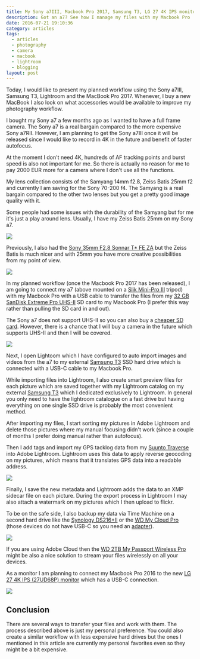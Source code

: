 ```yaml
---
title: My Sony a7III, Macbook Pro 2017, Samsung T3, LG 27 4K IPS monitor and Lightroom workflow
description: Got an a7? See how I manage my files with my Macbook Pro
date: 2016-07-21 19:10:36
category: articles
tags:
  - articles
  - photography
  - camera
  - macbook
  - lightroom
  - blogging
layout: post
---
```


Today, I would like to present my planned workflow using the Sony a7III, Samsung T3, Lightroom and the MacBook Pro 2017. Whenever, I buy a new MacBook I also look on what accessories would be available to improve my photography workflow.

<div id="amzn-assoc-ad-b19f81e5-83e5-4277-9483-1720fa30ebe2"></div><script async src="//z-na.amazon-adsystem.com/widgets/onejs?MarketPlace=US&adInstanceId=b19f81e5-83e5-4277-9483-1720fa30ebe2"></script>

I bought my Sony a7 a few months ago as I wanted to have a full frame camera. The Sony a7 is a real bargain compared to the more expensive Sony a7RII. However, I am planning to get the Sony a7III once it will be released since I would like to record in 4K in the future and benefit of faster autofocus.

At the moment I don't need 4K, hundreds of AF tracking points and burst speed is also not important for me. So there is actually no reason for me to pay 2000 EUR more for a camera where I don't use all the functions.

My lens collection consists of the Samyang 14mm f2.8, Zeiss Batis 25mm f2 and currently I am saving for the Sony 70-200 f4. The Samyang is a real bargain compared to the other two lenses but you get a pretty good image quality with it.

Some people had some issues with the durability of the Samyang but for me it's just a play around lens. Usually, I have my Zeiss Batis 25mm on my Sony a7.

<!--more-->

<a href="https://www.amazon.com/gp/product/B00IAOS4Y2/ref=as_li_tl?ie=UTF8&camp=1789&creative=9325&creativeASIN=B00IAOS4Y2&linkCode=as2&tag=hikeve-20&linkId=0d8c73ea2c73fcb91754f80976da6906" rel="nofollow"><img border="0" src="//ws-na.amazon-adsystem.com/widgets/q?_encoding=UTF8&MarketPlace=US&ASIN=B00IAOS4Y2&ServiceVersion=20070822&ID=AsinImage&WS=1&Format=_SL250_&tag=hikeve-20" ></a><img src="//ir-na.amazon-adsystem.com/e/ir?t=hikeve-20&l=am2&o=1&a=B00IAOS4Y2" width="1" height="1" border="0" alt="" style="border:none !important; margin:0px !important;" />

Previously, I also had the <a href="http://amzn.to/1widRB9" rel="nofollow">Sony 35mm F2.8 Sonnar T* FE ZA</a> but the Zeiss Batis is much nicer and with 25mm you have more creative possibilities from my point of view.

<a href="https://www.amazon.com/gp/product/B00ITCHY50/ref=as_li_tl?ie=UTF8&camp=1789&creative=9325&creativeASIN=B00ITCHY50&linkCode=as2&tag=hikeve-20&linkId=a7a63b540fff6a4c959c6a4a5713f093"><img border="0" src="//ws-na.amazon-adsystem.com/widgets/q?_encoding=UTF8&MarketPlace=US&ASIN=B00ITCHY50&ServiceVersion=20070822&ID=AsinImage&WS=1&Format=_SL250_&tag=hikeve-20" ></a><img src="//ir-na.amazon-adsystem.com/e/ir?t=hikeve-20&l=am2&o=1&a=B00ITCHY50" width="1" height="1" border="0" alt="" style="border:none !important; margin:0px !important;" />

In my planned workflow (once the Macbook Pro 2017 has been released), I am going to connect my a7 (above mounted on a <a href="http://amzn.to/1vIdMYC" rel="nofollow">Slik Mini-Pro III</a> tripod) with my Macbook Pro with a USB cable to transfer the files from my <a href="http://amzn.to/2eaj3bq" rel="nofollow">32 GB SanDisk Extreme Pro UHS-II</a> SD card to my Macbook Pro (I prefer this way rather than pulling the SD card in and out).

The Sony a7 does not support UHS-II so you can also buy a <a href="http://amzn.to/2dFvf1Y" rel="nofollow">cheaper SD card</a>. However, there is a chance that I will buy a camera in the future which supports UHS-II and then I will be covered.

<a href="https://www.amazon.com/gp/product/B01AVF6UO8/ref=as_li_tl?ie=UTF8&camp=1789&creative=9325&creativeASIN=B01AVF6UO8&linkCode=as2&tag=hikeve-20&linkId=4f68bf1fe6d9e887166bb42ce103a7a8"><img border="0" src="//ws-na.amazon-adsystem.com/widgets/q?_encoding=UTF8&MarketPlace=US&ASIN=B01AVF6UO8&ServiceVersion=20070822&ID=AsinImage&WS=1&Format=_SL250_&tag=hikeve-20" ></a><img src="//ir-na.amazon-adsystem.com/e/ir?t=hikeve-20&l=am2&o=1&a=B01AVF6UO8" width="1" height="1" border="0" alt="" style="border:none !important; margin:0px !important;" />

Next, I open Lightoom which I have configured to auto import images and videos from the a7 to my external <a href="http://amzn.to/2dFw5vv" rel="nofollow">Samsung T3</a> SSD hard drive which is connected with a USB-C cable to my Macbook Pro.

While importing files into Lightroom, I also create smart preview files for each picture which are saved together with my Lightroom catalog on my external <a href="http://amzn.to/2e5l0Cd" rel="nofollow">Samsung T3</a> which I dedicated exclusively to Lightroom. In general you only need to have the lightroom catalogue on a fast drive but having everything on one single SSD drive is probably the most convenient method.

After importing my files, I start sorting my pictures in Adobe Lightroom and delete those pictures where my manual focusing didn't work (since a couple of months I prefer doing manual rather than autofocus).

Then I add tags and import my GPS tacklog data from my <a href="http://amzn.to/2e5ms7L" rel="nofollow">Suunto Traverse</a> into Adobe Lightroom. Lightroom uses this data to apply reverse geocoding on my pictures, which means that it translates GPS data into a readable address.

<a href="https://www.amazon.com/gp/product/B01GLRX7OQ/ref=as_li_tl?ie=UTF8&camp=1789&creative=9325&creativeASIN=B01GLRX7OQ&linkCode=as2&tag=hikeve-20&linkId=ae9e42e054e60bcbb771b8649f320e97" rel="nofollow"><img border="0" src="//ws-na.amazon-adsystem.com/widgets/q?_encoding=UTF8&MarketPlace=US&ASIN=B01GLRX7OQ&ServiceVersion=20070822&ID=AsinImage&WS=1&Format=_SL250_&tag=hikeve-20" ></a><img src="//ir-na.amazon-adsystem.com/e/ir?t=hikeve-20&l=am2&o=1&a=B01GLRX7OQ" width="1" height="1" border="0" alt="" style="border:none !important; margin:0px !important;" />

Finally, I save the new metadata and Lightroom adds the data to an XMP sidecar file on each picture. During the export process in Lightroom I may also attach a watermark on my pictures which I then upload to flickr.

To be on the safe side, I also backup my data via Time Machine on a second hard drive like the <a href="http://amzn.to/2eacWng" rel="nofollow">Synology DS216+II</a> or the <a href="http://amzn.to/2dgPsu7" rel="nofollow">WD My Cloud Pro</a> (those devices do not have USB-C so you need an <a href="http://amzn.to/2e5nLDl" rel="nofollow">adapter</a>).

<a href="https://www.amazon.com/gp/product/B01F5LVTPS/ref=as_li_tl?ie=UTF8&camp=1789&creative=9325&creativeASIN=B01F5LVTPS&linkCode=as2&tag=hikeve-20&linkId=1bc14a3257f137758e1afaedf09a94cd" rel="nofollow"><img border="0" src="//ws-na.amazon-adsystem.com/widgets/q?_encoding=UTF8&MarketPlace=US&ASIN=B01F5LVTPS&ServiceVersion=20070822&ID=AsinImage&WS=1&Format=_SL250_&tag=hikeve-20"></a><img src="//ir-na.amazon-adsystem.com/e/ir?t=hikeve-20&l=am2&o=1&a=B01F5LVTPS" width="1" height="1" border="0" alt="" style="border:none !important; margin:0px !important;" />

If you are using Adobe Cloud then the <a href="http://amzn.to/2e5mRqy" rel="nofollow">
WD 2TB My Passport Wireless Pro</a> might be also a nice solution to stream your files wirelessly on all your devices.

As a monitor I am planning to connect my Macbook Pro 2016 to the new <a href="http://amzn.to/2dIi1S1" rel="nofollow">LG 27 4K IPS (27UD68P) monitor</a> which has a USB-C connection.

<a href="https://www.amazon.com/gp/product/B01CDYB0QS/ref=as_li_tl?ie=UTF8&camp=1789&creative=9325&creativeASIN=B01CDYB0QS&linkCode=as2&tag=hikeve-20&linkId=7375cf6ca195b2d5a8bd8ad498ea0baf" rel="nofollow"><img border="0" src="//ws-na.amazon-adsystem.com/widgets/q?_encoding=UTF8&MarketPlace=US&ASIN=B01CDYB0QS&ServiceVersion=20070822&ID=AsinImage&WS=1&Format=_SL250_&tag=hikeve-20" ></a><img src="//ir-na.amazon-adsystem.com/e/ir?t=hikeve-20&l=am2&o=1&a=B01CDYB0QS" width="1" height="1" border="0" alt="" style="border:none !important; margin:0px !important;" />

## Conclusion
There are several ways to transfer your files and work with them. The process described above is just my personal preference. You could also create a similar workflow with less expensive hard drives but the ones I mentioned in this article are currently my personal favorites even so they might be a bit expensive.
